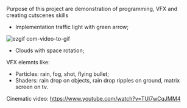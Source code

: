 Purpose of this project are demonstration of programming, VFX and creating cutscenes skills
- Implementation traffic light with green arrow;

![ezgif com-video-to-gif](https://user-images.githubusercontent.com/48653308/219959355-1dba82df-95c6-4df3-8fab-7201663854ae.gif)

- Clouds with space rotation;

VFX elemnts like: 
- Particles: rain, fog, shot, flying bullet;
- Shaders: rain drop on objects, rain drop ripples on ground, matrix screen on tv.

Cinematic video: https://www.youtube.com/watch?v=TUl7wCqJMM4

